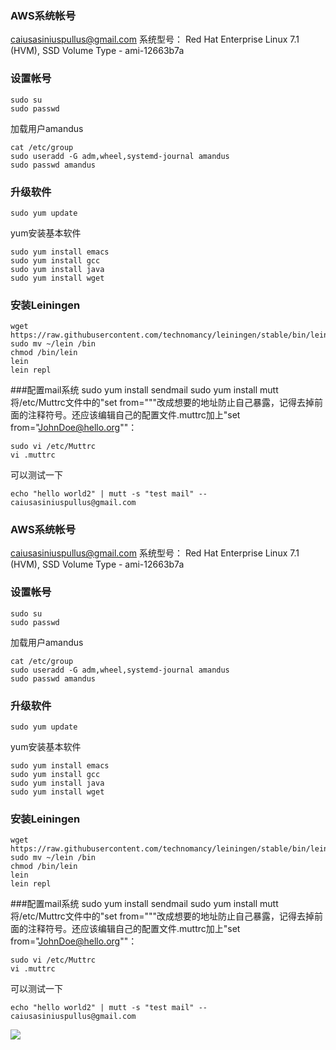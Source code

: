### AWS系统帐号
caiusasiniuspullus@gmail.com
系统型号：
Red Hat Enterprise Linux 7.1 (HVM), SSD Volume Type - ami-12663b7a

### 设置帐号
	sudo su
	sudo passwd
加载用户amandus

	cat /etc/group
	sudo useradd -G adm,wheel,systemd-journal amandus
	sudo passwd amandus

### 升级软件
	sudo yum update
yum安装基本软件

	sudo yum install emacs
	sudo yum install gcc
	sudo yum install java
	sudo yum install wget

### 安装Leiningen
	wget https://raw.githubusercontent.com/technomancy/leiningen/stable/bin/lein
	sudo mv ~/lein /bin
	chmod /bin/lein
	lein
	lein repl

###配置mail系统
	sudo yum install sendmail
	sudo yum install mutt
将/etc/Muttrc文件中的"set from="""改成想要的地址防止自己暴露，记得去掉前面的注释符号。还应该编辑自己的配置文件.muttrc加上"set from="JohnDoe@hello.org""：

	sudo vi /etc/Muttrc
	vi .muttrc
可以测试一下

	echo "hello world2" | mutt -s "test mail" -- caiusasiniuspullus@gmail.com
### AWS系统帐号
caiusasiniuspullus@gmail.com
系统型号：
Red Hat Enterprise Linux 7.1 (HVM), SSD Volume Type - ami-12663b7a

### 设置帐号
	sudo su
	sudo passwd
加载用户amandus

	cat /etc/group
	sudo useradd -G adm,wheel,systemd-journal amandus
	sudo passwd amandus

### 升级软件
	sudo yum update
yum安装基本软件

	sudo yum install emacs
	sudo yum install gcc
	sudo yum install java
	sudo yum install wget

### 安装Leiningen
	wget https://raw.githubusercontent.com/technomancy/leiningen/stable/bin/lein
	sudo mv ~/lein /bin
	chmod /bin/lein
	lein
	lein repl

###配置mail系统
	sudo yum install sendmail
	sudo yum install mutt
将/etc/Muttrc文件中的"set from="""改成想要的地址防止自己暴露，记得去掉前面的注释符号。还应该编辑自己的配置文件.muttrc加上"set from="JohnDoe@hello.org""：

	sudo vi /etc/Muttrc
	vi .muttrc
可以测试一下

	echo "hello world2" | mutt -s "test mail" -- caiusasiniuspullus@gmail.com
	
![](http://ww2.sinaimg.cn/large/c2a83ee5jw1etuijkavwsj21kw1s07wj.jpg)

